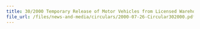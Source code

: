 ```yaml
---
title: 30/2000 Temporary Release of Motor Vehicles from Licensed Warehouses
file_url: /files/news-and-media/circulars/2000-07-26-Circular302000.pdf
---
```

